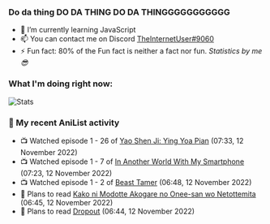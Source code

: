 ### Do da thing DO DA THING DO DA THINGGGGGGGGGGG

<!-- **TheInternetUser0/TheInternetUser0** is a ✨ _special_ ✨ repository because its `README.md` (this file) appears on your GitHub profile. -->


- 🌱 I’m currently learning JavaScript
- 📫 You can contact me on Discord [TheInternetUser#9060](https://discord.com/users/534117072796385300)
- ⚡ Fun fact: 80% of the Fun fact is neither a fact nor fun. _Statistics by me 😎_

### What I'm doing right now:
![Stats](https://discord.c99.nl/widget/theme-3/534117072796385300.png)

### 🌸 My recent AniList activity

<!-- ANILIST_ACTIVITY:start -->

-   📺 Watched episode 1 - 26 of [Yao Shen Ji: Ying Yoa Pian](https://anilist.co/anime/104959) (07:33, 12 November 2022)
-   📺 Watched episode 1 - 7 of [In Another World With My Smartphone](https://anilist.co/anime/98491) (07:23, 12 November 2022)
-   📺 Watched episode 1 - 2 of [Beast Tamer](https://anilist.co/anime/150695) (06:48, 12 November 2022)
-   📖 Plans to read [Kako ni Modotte Akogare no Onee-san wo Netottemita](https://anilist.co/manga/142089) (06:45, 12 November 2022)
-   📖 Plans to read [Dropout](https://anilist.co/manga/92509) (06:44, 12 November 2022)

<!-- ANILIST_ACTIVITY:end -->
